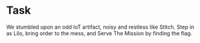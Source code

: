 # Task

We stumbled upon an odd IoT artifact, noisy and restless like Stitch. Step in as Lilo, bring order to the mess, and Serve The Mission by finding the flag.
